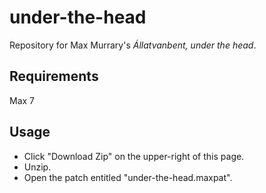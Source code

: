 # under-the-head
Repository for Max Murrary's *Állatvanbent, under the head*.

## Requirements

Max 7

## Usage

- Click "Download Zip" on the upper-right of this page. 
- Unzip.
- Open the patch entitled "under-the-head.maxpat".
